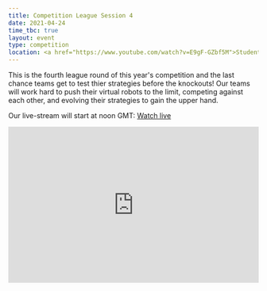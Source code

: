 ```yaml
---
title: Competition League Session 4
date: 2021-04-24
time_tbc: true
layout: event
type: competition
location: <a href="https://www.youtube.com/watch?v=E9gF-GZbf5M">Student Robotics' YouTube Channel</a>
---
```


This is the fourth league round of this year's competition and the last chance teams get to test thier strategies before the knockouts! Our teams will work hard to push their virtual robots to the limit, competing against each other, and evolving their strategies to gain the upper hand.

Our live-stream will start at noon GMT: [Watch live](https://www.youtube.com/watch?v=E9gF-GZbf5M)

<iframe
  width="100%"
  height="315"
  src="https://www.youtube.com/embed/E9gF-GZbf5M"
  frameborder="0"
  allow="accelerometer; autoplay; encrypted-media; gyroscope; picture-in-picture"
  allowfullscreen
></iframe>
